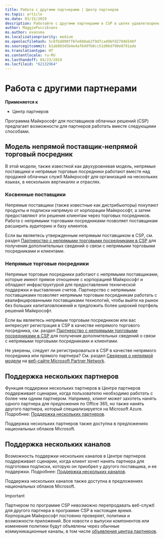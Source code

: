 ```yaml
---
title: Работа с другими партнерами | Центр партнеров
ms.topic: article
ms.date: 03/15/2019
description: Работайте с другими партнерами в CSP в целях удовлетворения потребностей общих клиентов.
author: MaggiePucciEvans
ms.author: evansma
ms.localizationpriority: medium
ms.openlocfilehash: 5c8fbd890ff6fe048ab2f9d7ca49bfd27946540f
ms.sourcegitcommit: b1ab80345b4e4af649fb8cc51d96d798e0791ade
ms.translationtype: HT
ms.contentlocale: ru-RU
ms.lasthandoff: 04/23/2019
ms.locfileid: "62132964"
---
```

# <a name="work-with-other-partners"></a>Работа с другими партнерами

**Применяется к**

-  Центр партнеров

Программа Майкрософт для поставщиков облачных решений (CSP) предлагает возможности для партнеров работать вместе следующими способами.

## <a name="indirect-provider-indirect-reseller-model"></a>Модель непрямой поставщик‑непрямой торговый посредник

В этой модели, также известной как двухуровневая модель, непрямые поставщики и непрямые торговые посредники работают вместе над продажей облачных служб Майкрософт для организаций на нескольких языках, в нескольких вертикалях и отраслях. 

### <a name="indirect-providers"></a>Косвенные поставщики

Непрямые поставщики (также известные как дистрибьюторы) покупают продукты и подписки напрямую от корпорации Майкрософт, а затем предоставляют эти решения клиентам через торговых посредников. Работа с непрямыми торговыми посредниками позволяет поставщикам расширить аудиторию и базу клиентов. 

Если вы являетесь утвержденным непрямым поставщиком в CSP, см. раздел [Партнерство с непрямыми торговыми посредниками в CSP](indirect-provider-tasks-in-partner-center.md) для получения дополнительных сведений о связи с непрямыми торговыми посредниками и клиентами. 

### <a name="indirect-resellers"></a>Непрямые торговые посредники 

Непрямые торговые посредники работают с непрямыми поставщиками, которые имеют прямое отношение с корпорацией Майкрософт и обладают инфраструктурой для предоставления технической поддержки и выставления счетов. Партнерство с непрямыми поставщиками позволяет непрямым торговым посредникам работать с квалифицированными поставщиками технологий, чтобы выйти на рынок без больших капиталовложений и предложить более широкий портфель решений Майкрософт. 

Если вы являетесь непрямым торговым посредником или вас интересует регистрация в CSP в качестве непрямого торгового посредника, см. раздел [Партнерство с непрямыми торговыми посредниками в CSP](indirect-reseller-tasks-in-partner-center.md) для получения дополнительных сведений о связи с непрямыми торговыми посредниками и клиентами.

Не уверены, следует ли регистрироваться в CSP в качестве непрямого посредника или прямого партнера? См. раздел [Сведения о непрямой модели](https://partner.microsoft.com/cloud-solution-provider/indirect) на [веб-сайте Microsoft Partner Network](https://partner.microsoft.com).   

## <a name="multi-partner-support"></a>Поддержка нескольких партнеров

Функция поддержки нескольких партнеров в Центре партнеров поддерживает сценарии, когда пользователю необходимо работать с более чем одним партнером. Например, клиент может захотеть нанять одного партнера для предложения по Office 365, но также нанять другого партнера, который специализируется на Microsoft Azure. Подробнее: [Поддержка нескольких партнеров](multipartner.md).

Поддержка нескольких партнеров также доступна в предложениях национальных облаков Microsoft. 

## <a name="multi-channel-support"></a>Поддержка нескольких каналов

Возможность поддержки нескольких каналов в Центре партнеров поддерживает сценарии, когда клиент хочет нанять партнера для подготовки подписки, которую он приобрел у другого поставщика, и ее поддержки. Подробнее: [Поддержка нескольких каналов](multichannel.md).

Поддержка нескольких каналов также доступна в предложениях национальных облаков Microsoft.

> [!IMPORTANT]  
> Партнером по программе CSP невозможно перепродавать веб-служб для другого партнера в программе CSP в настоящее время. Корпорация Майкрософт постоянно проверяет, политики и возможности приложений. Все новости о выпуски компонентов или изменения политики будут объявлены через обычные коммуникационные каналы, в том числе [объявления центра партнеров](https://partner.microsoft.com/en-us/pcv/announcements).